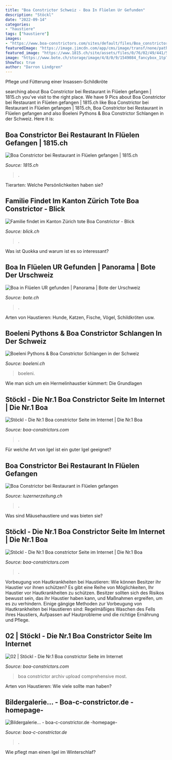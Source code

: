 ```yaml
---
title: "Boa Constrictor Schweiz - Boa In Flüelen Ur Gefunden"
description: "Stöckl"
date: "2022-09-14"
categories:
- "haustiere"
tags: ["haustiere"]
images:
- "https://www.boa-constrictors.com/sites/default/files/Boa_constrictor_stoeckl_archiv_0716.jpg"
featuredImage: "https://image.jimcdn.com/app/cms/image/transf/none/path/s8df1c0e7a5c602d6/image/i5a509e35bbf943e9/version/1422304220/image.jpg"
featured_image: "https://www.1815.ch/site/assets/files/0/76/02/49/441/58028702_highres.650x0n.jpg"
image: "https://www.bote.ch/storage/image/4/8/0/9/1549084_fancybox_1tpTnm_rzqxnL.jpg"
ShowToc: true
author: "Darron Lindgren"
---
```



Pflege und Fütterung einer Insassen-Schildkröte

	

		
searching about Boa Constrictor bei Restaurant in Flüelen gefangen | 1815.ch you've visit to the right place. We have 9 Pics about Boa Constrictor bei Restaurant in Flüelen gefangen | 1815.ch like Boa Constrictor bei Restaurant in Flüelen gefangen | 1815.ch, Boa Constrictor bei Restaurant in Flüelen gefangen and also Boeleni Pythons &amp; Boa Constrictor Schlangen in der Schweiz. Here it is:
		
    
## Boa Constrictor Bei Restaurant In Flüelen Gefangen | 1815.ch

<img loading=lazy src="https://www.1815.ch/site/assets/files/0/76/02/49/441/58028702_highres.650x0n.jpg" onerror="this.onerror=null;this.src='https://tse2.mm.bing.net/th?id=OIP.JjsJ1325ew5iPwahbMilTwHaE8&amp;pid=15.1';" alt="Boa Constrictor bei Restaurant in Flüelen gefangen | 1815.ch">

_Source: 1815.ch_

>. 

	

Tierarten: Welche Persönlichkeiten haben sie?

    
## Familie Findet Im Kanton Zürich Tote Boa Constrictor - Blick

<img loading=lazy src="https://img.blick.ch/incoming/16208402-v2-img-20201122-wa0001.jpg?imwidth=1000&amp;ratio=16_9&amp;x=0&amp;y=799&amp;width=1152&amp;height=649" onerror="this.onerror=null;this.src='https://tse2.mm.bing.net/th?id=OIP.EVFoXeVjbn29YHobuor9igHaEK&amp;pid=15.1';" alt="Familie findet im Kanton Zürich tote Boa Constrictor - Blick">

_Source: blick.ch_

>. 

	

Was ist Quokka und warum ist es so interessant?

    
## Boa In Flüelen UR Gefunden | Panorama | Bote Der Urschweiz

<img loading=lazy src="https://www.bote.ch/storage/image/4/8/0/9/1549084_fancybox_1tpTnm_rzqxnL.jpg" onerror="this.onerror=null;this.src='https://tse4.mm.bing.net/th?id=OIP.DrLhmR3JCPjSbay2EBhFuAHaFj&amp;pid=15.1';" alt="Boa in Flüelen UR gefunden | Panorama | Bote der Urschweiz">

_Source: bote.ch_

>. 

	

Arten von Haustieren: Hunde, Katzen, Fische, Vögel, Schildkröten usw.

    
## Boeleni Pythons &amp; Boa Constrictor Schlangen In Der Schweiz

<img loading=lazy src="https://boeleni.ch/wp-content/uploads/2019/03/boeleni-python40-400x284.jpg" onerror="this.onerror=null;this.src='https://tse1.mm.bing.net/th?id=OIP.W3tXJ0uvScfVtanSffbQhwAAAA&amp;pid=15.1';" alt="Boeleni Pythons &amp; Boa Constrictor Schlangen in der Schweiz">

_Source: boeleni.ch_

>boeleni. 

	

Wie man sich um ein Hermelinhaustier kümmert: Die Grundlagen

    
## Stöckl - Die Nr.1 Boa Constrictor Seite Im Internet | Die Nr.1 Boa

<img loading=lazy src="https://www.boa-constrictors.com/sites/default/files/Boa_constrictor_stoeckl_archiv_0667.jpg" onerror="this.onerror=null;this.src='https://tse2.mm.bing.net/th?id=OIP.128EmfsDN73cXEEsFH19lwHaGK&amp;pid=15.1';" alt="Stöckl - Die Nr.1 Boa constrictor Seite im Internet | Die Nr.1 Boa">

_Source: boa-constrictors.com_

>. 

	

Für welche Art von Igel ist ein guter Igel geeignet?

    
## Boa Constrictor Bei Restaurant In Flüelen Gefangen

<img loading=lazy src="https://img.luzernerzeitung.ch/2019/8/29/0b6c8980-8f02-4d41-9915-8b1ff14e7931.jpeg?width=1360&amp;height=1022&amp;fit=crop&amp;quality=75&amp;auto=webp" onerror="this.onerror=null;this.src='https://tse1.mm.bing.net/th?id=OIP.19S69gZb3tJ4Fhiewi0f7wHaFk&amp;pid=15.1';" alt="Boa Constrictor bei Restaurant in Flüelen gefangen">

_Source: luzernerzeitung.ch_

>. 

	

Was sind Mäusehaustiere und was bieten sie?

    
## Stöckl - Die Nr.1 Boa Constrictor Seite Im Internet | Die Nr.1 Boa

<img loading=lazy src="https://www.boa-constrictors.com/sites/default/files/Boa_constrictor_stoeckl_archiv_0716.jpg" onerror="this.onerror=null;this.src='https://tse3.mm.bing.net/th?id=OIP.FXFthJr89_eRpkdQNNv8HAHaGU&amp;pid=15.1';" alt="Stöckl - Die Nr.1 Boa constrictor Seite im Internet | Die Nr.1 Boa">

_Source: boa-constrictors.com_

>. 

	

Vorbeugung von Hautkrankheiten bei Haustieren: Wie können Besitzer ihr Haustier vor ihnen schützen?
Es gibt eine Reihe von Möglichkeiten, Ihr Haustier vor Hautkrankheiten zu schützen. Besitzer sollten sich des Risikos bewusst sein, das ihr Haustier haben kann, und Maßnahmen ergreifen, um es zu verhindern. Einige gängige Methoden zur Vorbeugung von Hautkrankheiten bei Haustieren sind: Regelmäßiges Waschen des Fells ihres Haustiers, Aufpassen auf Hautprobleme und die richtige Ernährung und Pflege.

    
## 02 | Stöckl - Die Nr.1 Boa Constrictor Seite Im Internet

<img loading=lazy src="https://boa-constrictors.com/sites/default/files/Boa_constrictor_stoeckl_archiv_0129.jpg" onerror="this.onerror=null;this.src='https://tse1.mm.bing.net/th?id=OIP.t44YhD16ZT9eRaH0VGTfwAHaGa&amp;pid=15.1';" alt="02 | Stöckl - Die Nr.1 Boa constrictor Seite im Internet">

_Source: boa-constrictors.com_

>boa constrictor archiv upload comprehensive most. 

	

Arten von Haustieren: Wie viele sollte man haben?

    
## Bildergalerie... - Boa-c-constrictor.de -homepage-

<img loading=lazy src="https://image.jimcdn.com/app/cms/image/transf/none/path/s8df1c0e7a5c602d6/image/i5a509e35bbf943e9/version/1422304220/image.jpg" onerror="this.onerror=null;this.src='https://tse4.mm.bing.net/th?id=OIP.wlC2N9taV1i9k83wZ8rAdwHaE8&amp;pid=15.1';" alt="Bildergalerie... - boa-c-constrictor.de -homepage-">

_Source: boa-c-constrictor.de_

>. 

	

Wie pflegt man einen Igel im Winterschlaf?

